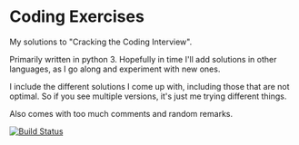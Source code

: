 # Coding Exercises

My solutions to "Cracking the Coding Interview". 

Primarily written in python 3.
Hopefully in time I'll add solutions in other languages, as I go along and experiment with new ones.

I include the different solutions I come up with, including those that are not optimal. 
So if you see multiple versions, it's just me trying different things.

Also comes with too much comments and random remarks.

[![Build Status](https://travis-ci.org/pcolonna/coding-exercises.svg?branch=master)](https://travis-ci.org/pcolonna/coding-exercises)
